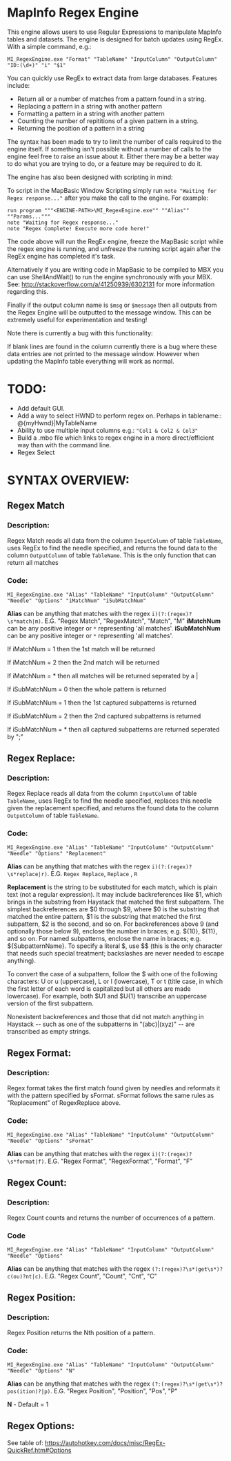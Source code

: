 # MapInfo Regex Engine
This engine allows users to use Regular Expressions to manipulate MapInfo tables and datasets. The engine is designed for batch updates using RegEx. With a simple command, e.g.:

```
MI_RegexEngine.exe "Format" "TableName" "InputColumn" "OutputColumn" "ID:(\d+)" "i" "$1"
```

You can quickly use RegEx to extract data from large databases. Features include:

* Return all or a number of matches from a pattern found in a string.
* Replacing a pattern in a string with another pattern
* Formatting a pattern in a string with another pattern
* Counting the number of repititions of a given pattern in a string.
* Returning the position of a pattern in a string

The syntax has been made to try to limit the number of calls required to the engine itself. If something isn't possible without a number of calls to the engine feel free to raise an issue about it. Either there may be a better way to do what you are trying to do, or a feature may be required to do it.

The engine has also been designed with scripting in mind:

To script in the MapBasic Window Scripting simply run `note "Waiting for Regex response..."` after you make the call to the engine. For example:

```
run program """<ENGINE-PATH>\MI_RegexEngine.exe"" ""Alias"" ""Params..."""
note "Waiting for Regex response..."
note "Regex Complete! Execute more code here!"
```

The code above will run the RegEx engine, freeze the MapBasic script while the regex engine is running, and unfreeze the running script again after the RegEx engine has completed it's task.

Alternatively if you are writing code in MapBasic to be compiled to MBX you can use ShellAndWait() to run the engine synchronously with your MBX. See: http://stackoverflow.com/a/41250939/6302131 for more information regarding this.

Finally if the output column name is `$msg` or `$message` then all outputs from the Regex Engine will be outputted to the message window. This can be extremely useful for experimentation and testing!

Note there is currently a bug with this functionality:

If blank lines are found in the column currently there is a bug where these data entries are not printed to the message window. However when updating the MapInfo table everything will work as normal.

# TODO:
* Add default GUI.
* Add a way to select HWND to perform regex on. Perhaps in tablename:: @{myHwnd}|MyTableName
* Ability to use multiple input columns e.g.: `"Col1 & Col2 & Col3"`
* Build a .mbo file which links to regex engine in a more direct/efficient way than with the command line.
* Regex Select

# SYNTAX OVERVIEW:

## Regex Match

### Description:

Regex Match reads all data from the column `InputColumn` of table `TableName`, uses RegEx to find the needle specified, and returns the found data to the column `OutputColumn` of table `TableName`. This is the only function that can return all matches

### Code:

```
MI_RegexEngine.exe "Alias" "TableName" "InputColumn" "OutputColumn" "Needle" "Options" "iMatchNum" "iSubMatchNum"
```

**Alias** can be anything that matches with the regex `i)(?:(regex)?\s*match|m)`. E.G. "Regex Match", "RegexMatch", "Match", "M"
**iMatchNum** can be any positive integer or `*` representing 'all matches'.
**iSubMatchNum** can be any positive integer or `*` representing 'all matches'.

If iMatchNum = 1 then the 1st match will be returned

If iMatchNum = 2 then the 2nd match will be returned

If iMatchNum = * then all matches will be returned seperated by a |

If iSubMatchNum = 0 then the whole pattern is returned

If iSubMatchNum = 1 then the 1st captured subpatterns is returned

If iSubMatchNum = 2 then the 2nd captured subpatterns is returned

If iSubMatchNum = * then all captured subpatterns are returned seperated by ";"

##  Regex Replace:

### Description:

Regex Replace reads all data from the column `InputColumn` of table `TableName`, uses RegEx to find the needle specified, replaces this needle given the replacement specified, and returns the found data to the column `OutputColumn` of table `TableName`.

### Code:

```
MI_RegexEngine.exe "Alias" "TableName" "InputColumn" "OutputColumn" "Needle" "Options" "Replacement"
```

**Alias** can be anything that matches with the regex `i)(?:(regex)?\s*replace|r)`. E.G. `Regex Replace`, `Replace` , `R`

**Replacement** is the string to be substituted for each match, which is plain text (not a regular expression). It may include backreferences like $1, which brings in the substring from Haystack that matched the first subpattern. The simplest backreferences are $0 through $9, where $0 is the substring that matched the entire pattern, $1 is the substring that matched the first subpattern, $2 is the second, and so on. For backreferences above 9 (and optionally those below 9), enclose the number in braces; e.g. ${10}, ${11}, and so on. For named subpatterns, enclose the name in braces; e.g. ${SubpatternName}. To specify a literal $, use $$ (this is the only character that needs such special treatment; backslashes are never needed to escape anything).

To convert the case of a subpattern, follow the $ with one of the following characters: U or u (uppercase), L or l (lowercase), T or t (title case, in which the first letter of each word is capitalized but all others are made lowercase). For example, both $U1 and $U{1} transcribe an uppercase version of the first subpattern.

Nonexistent backreferences and those that did not match anything in Haystack -- such as one of the subpatterns in "(abc)|(xyz)" -- are transcribed as empty strings.

##  Regex Format:

### Description:

Regex format takes the first match found given by needles and reformats it with the pattern specified by sFormat. sFormat follows the same rules as "Replacement" of RegexReplace above.

### Code:

```
MI_RegexEngine.exe "Alias" "TableName" "InputColumn" "OutputColumn" "Needle" "Options" "sFormat"
```

**Alias** can be anything that matches with the regex `i)(?:(regex)?\s*format|f)`. E.G. "Regex Format", "RegexFormat", "Format", "F"

##  Regex Count:

### Description:

Regex Count counts and returns the number of occurrences of a pattern.


### Code
```
MI_RegexEngine.exe "Alias" "TableName" "InputColumn" "OutputColumn" "Needle" "Options"
```
**Alias** can be anything that matches with the regex `(?:(regex)?\s*(get\s*)?c(ou)?nt|c)`. E.G. "Regex Count", "Count", "Cnt", "C"

##  Regex Position:

### Description:

Regex Position returns the Nth position of a pattern.

### Code:

```
MI_RegexEngine.exe "Alias" "TableName" "InputColumn" "OutputColumn" "Needle" "Options" "N"
```

**Alias** can be anything that matches with the regex `(?:(regex)?\s*(get\s*)?pos(ition)?|p)`. E.G. "Regex Position", "Position", "Pos", "P"

**N** - Default = 1

## Regex Options:

  See table of: https://autohotkey.com/docs/misc/RegEx-QuickRef.htm#Options
